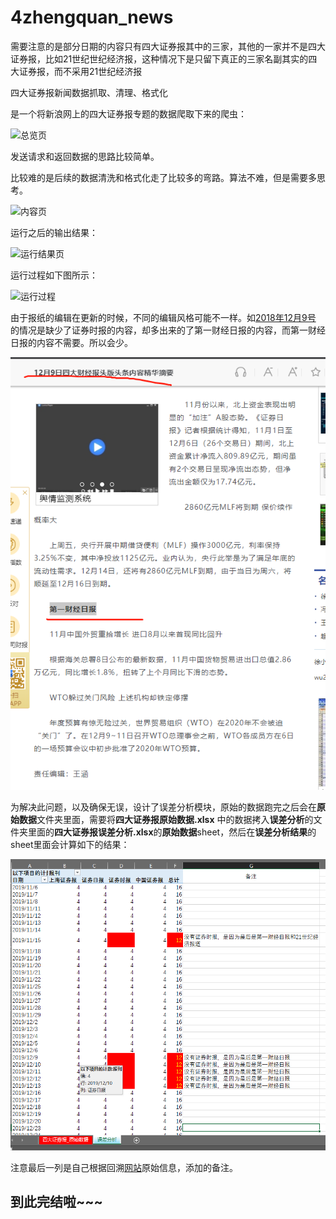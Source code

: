 # 4zhengquan_news

需要注意的是部分日期的内容只有四大证券报其中的三家，其他的一家并不是四大证券报，比如21世纪世纪经济报，这种情况下是只留下真正的三家名副其实的四大证券报，而不采用21世纪经济报

四大证券报新闻数据抓取、清理、格式化

是一个将新浪网上的四大证券报专题的数据爬取下来的爬虫：

![总览页](/img/总览页.png)

发送请求和返回数据的思路比较简单。

比较难的是后续的数据清洗和格式化走了比较多的弯路。算法不难，但是需要多思考。

![内容页](/img/内容页.png)


运行之后的输出结果：

![运行结果页](/img/运行结果.png)

运行过程如下图所示：

![运行过程](/img/运行过程.gif)

由于报纸的编辑在更新的时候，不同的编辑风格可能不一样。如[2018年12月9号](https://finance.sina.com.cn/stock/y/2019-12-09/doc-iihnzhfz4538431.shtml)
的情况是缺少了证券时报的内容，却多出来的了第一财经日报的内容，而第一财经日报的内容不需要。所以会少。

![20191209误差](/img/1209.png)


为解决此问题，以及确保无误，设计了误差分析模块，原始的数据跑完之后会在**原始数据**文件夹里面，需要将**四大证券报原始数据.xlsx**
中的数据拷入**误差分析**的文件夹里面的**四大证券报误差分析.xlsx**的**原始数据**sheet，然后在**误差分析结果**的sheet里面会计算如下的结果：

![误差分析结果](/img/误差分析结果.png)

注意最后一列是自己根据回溯[网站](http://finance.sina.com.cn/focus/zqbjh/)原始信息，添加的备注。


## 到此完结啦~~~
